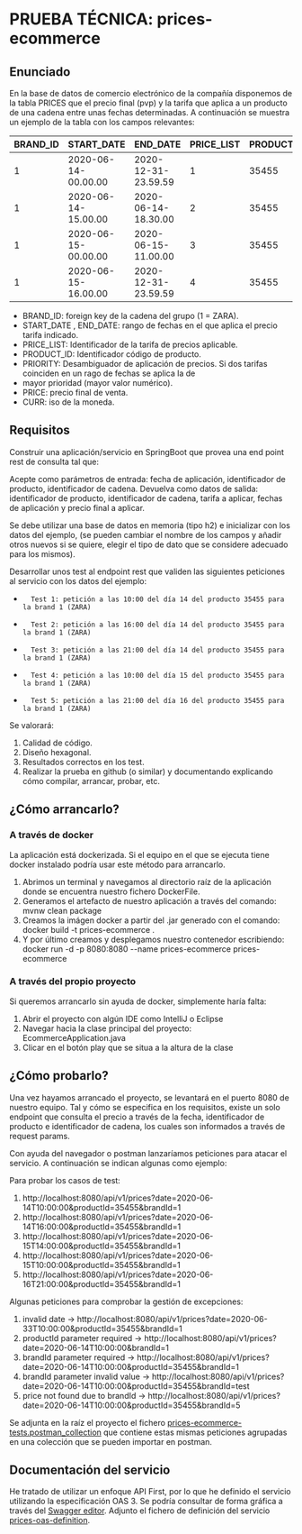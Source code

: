 # PRUEBA TÉCNICA: prices-ecommerce 

## Enunciado

En la base de datos de comercio electrónico de la compañía disponemos de la tabla PRICES que 
el precio final (pvp) y la tarifa que aplica a un producto de una cadena entre unas fechas determinadas.
A continuación se muestra un ejemplo de la tabla con los campos relevantes:


| BRAND_ID  | START_DATE          | END_DATE            | PRICE_LIST | PRODUCT_ID  | PRIORITY | PRICE | CURR  |
|-----------|---------------------|---------------------|------------|-------------|----------|-------|-------|
| 1         | 2020-06-14-00.00.00 | 2020-12-31-23.59.59 | 1          | 35455       | 0        | 35.50 | EUR   |
| 1         | 2020-06-14-15.00.00 | 2020-06-14-18.30.00 | 2          | 35455       | 1        | 25.45 | EUR   |
| 1         | 2020-06-15-00.00.00 | 2020-06-15-11.00.00 | 3          | 35455       | 1        | 30.50 | EUR   |
| 1         | 2020-06-15-16.00.00 | 2020-12-31-23.59.59 | 4          | 35455       | 1        | 38.95 | EUR   |

- BRAND_ID: foreign key de la cadena del grupo (1 = ZARA).
- START_DATE , END_DATE: rango de fechas en el que aplica el precio tarifa indicado.
- PRICE_LIST: Identificador de la tarifa de precios aplicable.
- PRODUCT_ID: Identificador código de producto.
- PRIORITY: Desambiguador de aplicación de precios. Si dos tarifas coinciden en un rago de fechas se aplica la de 
- mayor prioridad (mayor valor numérico).
- PRICE: precio final de venta.
- CURR: iso de la moneda.

## Requisitos

Construir una aplicación/servicio en SpringBoot que provea una end point rest de consulta  tal que:

Acepte como parámetros de entrada: fecha de aplicación, identificador de producto, identificador de cadena.
Devuelva como datos de salida: identificador de producto, identificador de cadena, tarifa a aplicar, fechas de
aplicación y precio final a aplicar.

Se debe utilizar una base de datos en memoria (tipo h2) e inicializar con los datos del ejemplo, (se pueden cambiar el
nombre de los campos y añadir otros nuevos si se quiere, elegir el tipo de dato que se considere adecuado para los
mismos).

Desarrollar unos test al endpoint rest que  validen las siguientes peticiones al servicio con los datos del ejemplo:

-       Test 1: petición a las 10:00 del día 14 del producto 35455 para la brand 1 (ZARA)
-       Test 2: petición a las 16:00 del día 14 del producto 35455 para la brand 1 (ZARA)
-       Test 3: petición a las 21:00 del día 14 del producto 35455 para la brand 1 (ZARA)
-       Test 4: petición a las 10:00 del día 15 del producto 35455 para la brand 1 (ZARA)
-       Test 5: petición a las 21:00 del día 16 del producto 35455 para la brand 1 (ZARA)

Se valorará:

1. Calidad de código.
2. Diseño hexagonal.
3. Resultados correctos en los test.
4. Realizar la prueba en github (o similar) y documentando explicando cómo compilar, arrancar, probar, etc.

## ¿Cómo arrancarlo?

### A través de docker

La aplicación está dockerizada. Si el equipo en el que se ejecuta tiene docker instalado podría usar este método para
arrancarlo.

 
  1. Abrimos un terminal y navegamos al directorio raíz de la aplicación donde se encuentra nuestro fichero DockerFile.
  2. Generamos el artefacto de nuestro aplicación a través del comando: mvnw clean package
  3. Creamos la imágen docker a partir del .jar generado con el comando: docker build -t prices-ecommerce .
  4. Y por último creamos y desplegamos nuestro contenedor escribiendo: docker run -d -p 8080:8080 --name prices-ecommerce prices-ecommerce

### A través del propio proyecto

Si queremos arrancarlo sin ayuda de docker, simplemente haría falta:

1. Abrir el proyecto con algún IDE como IntelliJ o Eclipse
2. Navegar hacia la clase principal del proyecto: EcommerceApplication.java
3. Clicar en el botón play que se situa a la altura de la clase


## ¿Cómo probarlo?

Una vez hayamos arrancado el proyecto, se levantará en el puerto 8080 de nuestro equipo.
Tal y cómo se especifica en los requisitos, existe un solo endpoint que consulta el precio
a través de la fecha, identificador de producto e identificador de cadena, los cuales son 
informados a través de request params.

Con ayuda del navegador o postman lanzaríamos peticiones para atacar el servicio. A continuación
se indican algunas como ejemplo:

Para probar los casos de test:

1. http://localhost:8080/api/v1/prices?date=2020-06-14T10:00:00&productId=35455&brandId=1
2. http://localhost:8080/api/v1/prices?date=2020-06-14T16:00:00&productId=35455&brandId=1
3. http://localhost:8080/api/v1/prices?date=2020-06-15T14:00:00&productId=35455&brandId=1
4. http://localhost:8080/api/v1/prices?date=2020-06-15T10:00:00&productId=35455&brandId=1
5. http://localhost:8080/api/v1/prices?date=2020-06-16T21:00:00&productId=35455&brandId=1

Algunas peticiones para comprobar la gestión de excepciones:

1. invalid date -> http://localhost:8080/api/v1/prices?date=2020-06-33T10:00:00&productId=35455&brandId=1
2. productId parameter required -> http://localhost:8080/api/v1/prices?date=2020-06-14T10:00:00&brandId=1
3. brandId parameter required -> http://localhost:8080/api/v1/prices?date=2020-06-14T10:00:00&productId=35455&brandId=1
4. brandId parameter invalid value -> http://localhost:8080/api/v1/prices?date=2020-06-14T10:00:00&productId=35455&brandId=test
5. price not found due to brandId -> http://localhost:8080/api/v1/prices?date=2020-06-14T10:00:00&productId=35455&brandId=5

Se adjunta en la raíz el proyecto el fichero [prices-ecommerce-tests.postman_collection](prices-ecommerce-tests.postman_collection.json) que contiene estas mismas 
peticiones agrupadas en una colección que se pueden importar en postman.

## Documentación del servicio

He tratado de utilizar un enfoque API First, por lo que he definido el servicio utilizando la especificación
OAS 3. Se podría consultar de forma gráfica a través del [Swagger editor](https://editor.swagger.io/). 
Adjunto el fichero de definición del servicio [prices-oas-definition](prices-oas.yml).